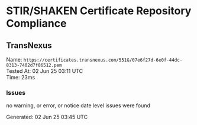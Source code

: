 # STIR/SHAKEN Certificate Repository Compliance

## TransNexus

Name: `https://certificates.transnexus.com/551G/07e6f27d-6e0f-44dc-8313-7402d7f86512.pem`\
Tested At: 02 Jun 25 03:11 UTC\
Time: 23ms

### Issues

no warning, or error, or notice date level issues were found

Generated: 02 Jun 25 03:45 UTC